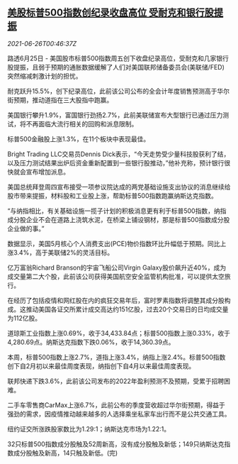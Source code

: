 <!--1624669263000-->
[美股标普500指数创纪录收盘高位 受耐克和银行股提振](https://cn.reuters.com/article/us-stock-market-nike-bank-0626-idCNKCS2E2014)
------

<div><i>2021-06-26T00:46:37Z</i></div><p>路透6月25日 - 美国股市标普500指数周五创下收盘纪录高位，受耐克和几家银行股提振，且弱于预期的通胀数据缓解了人们对美国联邦储备委员会(美联储/FED)突然缩减刺激计划的担忧。</p><p>耐克跃升15.5%，创下纪录高位，此前该公司公布的全会计年度销售预测高于华尔街预期，推动道指在三大股指中跑赢。</p><p>美国银行攀升1.9%，富国银行劲扬2.7%，此前美联储宣布大型银行已通过压力测试，将不再面临大流行相关的回购和派息限制。</p><p>标普500金融股上涨1.3%，在11个板块中表现最佳。</p><p>Bright Trading LLC交易员Dennis Dick表示，“今天走势受少量科技股获利了结，以及压力测试结果出炉后资金重新配置到一些银行股推动，”他补充称，预计银行很快就会宣布增加派息。</p><p>美国总统拜登周四宣布接受一项参议院达成的两党基础设施支出协议的消息继续给股市带来提振，材料股和工业股上涨，帮助标普500指数跑赢纳斯达克指数。</p><p>“与纳指相比，有关基础设施一揽子计划的积极消息更有利于标普500指数，纳指成分股企业不会在道路上浇筑水泥，在桥梁上铺设钢材，那是标普500指数成分股企业做的事。”</p><p>数据显示，美国5月核心个人消费支出(PCE)物价指数环比升幅低于预期。同比上涨3.4%，高于美联储2%的灵活目标。</p><p>亿万富翁Richard Branson的宇宙飞船公司Virgin Galaxy股价飙升近40%，成为成交量第二大个股，此前该公司获得美国航空安全监管机构批准，可以提供太空旅行。</p><p>在经历了包括疫情和网红股在内的疯狂交易年后，富时罗素指数将调整其成分股构成。这推动美国各证交所累计成交高达约151亿股，过去20个交易日的日均成交量为112亿股。</p><p>道琼斯工业指数上涨0.69%，收于34,433.84点；标普500指数上涨0.33%，收于4,280.69点。纳斯达克指数下跌0.06%，收于14,360.39点。</p><p>本周，标普500指数上涨2.7%，道指上涨3.4%，纳指上涨2.4%。标普500指数创下自2月初以来最佳周度表现，纳指创下自4月以来最佳周度表现。</p><p>联邦快递下跌3.6%，此前该公司发布的2022年盈利预测不及预期，受累于招聘困难。</p><p>二手车零售商CarMax上涨6.7%，此前公布的季度营收超过华尔街预期，得益于强劲的需求，因疫情推动越来越多的人选择乘坐私家车出行而不是公共交通工具。</p><p>纽约证交所涨跌股家数比为1.29:1；纳斯达克市场为1.22:1。</p><p>32只标普500指数成分股触及52周新高，没有成分股触及新低；149只纳斯达克指数成分股触及新高，14只触及新低。(完)</p>
